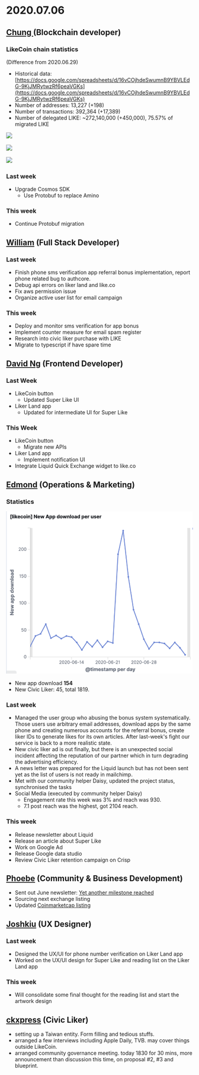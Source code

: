 # 2020.07.06

## [Chung ](https://like.co/chungwu)(Blockchain developer)

### LikeCoin chain statistics

(Difference from 2020.06.29)

* Historical data: [https://docs.google.com/spreadsheets/d/16vCOjhdeSwumnB9YBVLEdG-9KjJMRytwzRf6peaVGKs](https://docs.google.com/spreadsheets/d/16vCOjhdeSwumnB9YBVLEdG-9KjJMRytwzRf6peaVGKs)
* Number of addresses: 13,227 (+198)
* Number of transactions: 392,364 (+17,389)
* Number of delegated LIKE: \~272,140,000 (+450,000), 75.57% of migrated LIKE

![](<../../../.gitbook/assets/image (90).png>)

![](<../../../.gitbook/assets/image (8).png>)

![](<../../../.gitbook/assets/image (43).png>)

### Last week

* Upgrade Cosmos SDK
  * Use Protobuf to replace Amino

### This week

* Continue Protobuf migration



## [William](https://like.co/williamchong007) (Full Stack Developer)

### Last week

* Finish phone sms verification app referral bonus implementation, report phone related bug to authcore.
* Debug api errors on liker land and like.co
* Fix aws permission issue
* Organize active user list for email campaign

### This week

* Deploy and monitor sms verification for app bonus
* Implement counter measure for email spam register
* Research into civic liker purchase with LIKE
* Migrate to typescript if have spare time

## [David Ng](https://github.com/nwingt) (Frontend Developer)

### Last Week

* LikeCoin button
  * Updated Super Like UI
* Liker Land app
  * Updated for intermediate UI for Super Like

### **This Week**

* LikeCoin button
  * Migrate new APIs
* Liker Land app
  * Implement notification UI
* Integrate Liquid Quick Exchange widget to like.co

## [E**dmond**](https://like.co/edmondyu) **(Operations & Marketing)**

### **Statistics**

![New App download in last 30 days ](<../../../.gitbook/assets/image (33) (1).png>)

* New app download **154**
* New Civic Liker: 45, total 1819. &#x20;

### **Last week**

* Managed the user group who abusing the bonus system systematically.   Those users use arbitrary email addresses, download apps by the same phone and creating numerous accounts for the referral bonus, create liker IDs to generate likes for its own articles.  After last-week's fight our service is back to a more realistic state.
* New civic liker ad is out finally, but there is an unexpected social incident affecting the reputation of our partner which in turn degrading the advertising efficiency. &#x20;
* A news letter was prepared for the Liquid launch but has not been sent yet as the list of users is not ready in mailchimp. &#x20;
* Met with our community helper Daisy, updated the project status, synchronised the tasks &#x20;
* Social Media (executed by community helper Daisy)
  * Engagement rate this week was 3% and reach was 930.
  * 7.1 post reach was the highest, got 2104 reach.

### This week

* Release newsletter about Liquid
* Release an article about Super Like
* Work on Google Ad
* Release Google data studio
* Review Civic Liker retention campaign on Crisp

## [Phoebe](https://like.co/phoebe\_fb) (Community & Business Development) <a href="#fbf6" id="fbf6"></a>

* Sent out June newsletter: [Yet another milestone reached](https://likecoin.substack.com/p/yet-another-milestone-reached)
* Sourcing next exchange listing
* Updated [Coinmarketcap listing](https://coinmarketcap.com/currencies/likecoin/markets)

## [Joshkiu](https://like.co/joshkiu) (UX Designer)

### Last week

* Designed the UX/UI for phone number verification on Liker Land app
* Worked on the UX/UI design for Super Like and reading list on the Liker Land app

### This week

* Will consolidate some final thought for the reading list and start the artwork design

## [ckxpress](https://like.co/ckxpress) (Civic Liker) <a href="#fbf6" id="fbf6"></a>

* setting up a Taiwan entity. Form filling and tedious stuffs.
* arranged a few interviews including Apple Daily, TVB. may cover things outside LikeCoin.
* arranged community governance meeting. today 1830 for 30 mins, more announcement than discussion this time, on proposal #2, #3 and blueprint.
